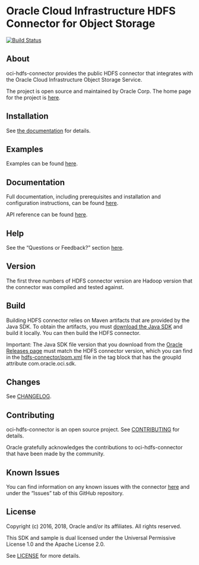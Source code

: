 # Oracle Cloud Infrastructure HDFS Connector for Object Storage
[![Build Status](https://travis-ci.org/oracle/oci-hdfs-connector.svg?branch=master)](https://travis-ci.org/oracle/oci-hdfs-connector)

## About

oci-hdfs-connector provides the public HDFS connector that integrates with the Oracle Cloud Infrastructure Object Storage Service.

The project is open source and maintained by Oracle Corp. The home page for the project is [here](https://docs.us-phoenix-1.oraclecloud.com/Content/API/SDKDocs/hdfsconnector.htm).

## Installation

See [the documentation](https://docs.us-phoenix-1.oraclecloud.com/Content/API/SDKDocs/hdfsconnector.htm) for details.

## Examples

Examples can be found [here](https://github.com/oracle/oci-hdfs-connector/blob/master/hdfs-example/src/main/java/com/oracle/bmc/hadoop/example/SampleOracleBmcHadoopJob.java).

## Documentation

Full documentation, including prerequisites and installation and configuration instructions, can be found [here](https://docs.us-phoenix-1.oraclecloud.com/Content/API/SDKDocs/hdfsconnector.htm).

API reference can be found [here](https://docs.us-phoenix-1.oraclecloud.com/tools/hdfs/latest/).

## Help

See the “Questions or Feedback?” section [here](https://docs.us-phoenix-1.oraclecloud.com/Content/API/SDKDocs/hdfsconnector.htm#questions).

## Version

The first three numbers of HDFS connector version are Hadoop version that the connector was compiled and tested against.

## Build

Building HDFS connector relies on Maven artifacts that are provided by the Java SDK. To obtain the artifacts, you must [download the Java SDK](https://github.com/oracle/oci-java-sdk/) and build it locally. You can then build the HDFS connector.
 
Important: The Java SDK file version that you download from the [Oracle Releases page](https://github.com/oracle/oci-java-sdk/releases) must match the HDFS connector version, which you can find in the [hdfs-connector/pom.xml](/blob/8cd12e68d27e1c76b01abafccb0bcc795d0a8e04/hdfs-connector/pom.xml#L110) file in the <dependency> tag block that has the groupId attribute com.oracle.oci.sdk.

## Changes

See [CHANGELOG](/CHANGELOG.md).

## Contributing

oci-hdfs-connector is an open source project. See [CONTRIBUTING](/CONTRIBUTING.md) for details.

Oracle gratefully acknowledges the contributions to oci-hdfs-connector that have been made by the community.

## Known Issues

You can find information on any known issues with the connector [here](https://docs.us-phoenix-1.oraclecloud.com/Content/knownissues.htm) and under the “Issues” tab of this GitHub repository.

## License

Copyright (c) 2016, 2018, Oracle and/or its affiliates. All rights reserved.

This SDK and sample is dual licensed under the Universal Permissive License 1.0 and the Apache License 2.0.

See [LICENSE](/LICENSE.txt) for more details.
